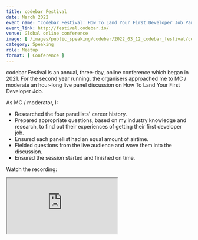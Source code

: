 ```yaml
---
title: codebar Festival
date: March 2022
event_name: "codebar Festival: How To Land Your First Developer Job Panel"
event_link: http://festival.codebar.io/
venue: Global online conference
image: [ /images/public_speaking/codebar/2022_03_12_codebar_festival/codebar_festival.jpeg ]
category: Speaking
role: Meetup
format: [ Conference ]
---
```


codebar Festival is an annual, three-day, online conference which began in 2021.  For the second year running, the organisers approached me to MC / moderate an hour-long live panel discussion on How To Land Your First Developer Job.

As MC / moderator, I:

* Researched the four panellists' career history.
* Prepared appropriate questions, based on my industry knowledge and research, to find out their experiences of getting their first developer job.
* Ensured each panellist had an equal amount of airtime.
* Fielded questions from the live audience and wove them into the discussion.
* Ensured the session started and finished on time.

Watch the recording:

<div class="embed-responsive embed-responsive-16by9">
  <iframe class="embed-responsive-item" src="https://www.youtube.com/embed/0lEDBjd87_E" allowfullscreen></iframe>
</div><br/>
